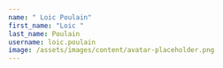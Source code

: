 ```yaml
---
name: " Loic Poulain"
first_name: "Loic "
last_name: Poulain
username: loic.poulain
image: /assets/images/content/avatar-placeholder.png
---
```

